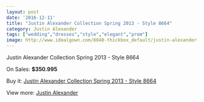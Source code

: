 ```yaml
---
layout: post
date: '2016-12-11'
title: "Justin Alexander Collection Spring 2013 - Style 8664"
category: Justin Alexander
tags: ["wedding","dresses","style","elegant","prom"]
image: http://www.idealgown.com/8040-thickbox_default/justin-alexander-collection-spring-2013-style-8664.jpg
---
```

Justin Alexander Collection Spring 2013 - Style 8664

On Sales: **$350.995**
<a href="https://www.idealgown.com/en/justin-alexander/3375-justin-alexander-collection-spring-2013-style-8664.html"><amp-img layout="responsive" width="600" height="600" src="//www.idealgown.com/8040-thickbox_default/justin-alexander-collection-spring-2013-style-8664.jpg" alt="Justin Alexander Collection Spring 2013 - Style 8664 0" /></a>
<a href="https://www.idealgown.com/en/justin-alexander/3375-justin-alexander-collection-spring-2013-style-8664.html"><amp-img layout="responsive" width="600" height="600" src="//www.idealgown.com/8042-thickbox_default/justin-alexander-collection-spring-2013-style-8664.jpg" alt="Justin Alexander Collection Spring 2013 - Style 8664 1" /></a>
<a href="https://www.idealgown.com/en/justin-alexander/3375-justin-alexander-collection-spring-2013-style-8664.html"><amp-img layout="responsive" width="600" height="600" src="//www.idealgown.com/8041-thickbox_default/justin-alexander-collection-spring-2013-style-8664.jpg" alt="Justin Alexander Collection Spring 2013 - Style 8664 2" /></a>

Buy it: [Justin Alexander Collection Spring 2013 - Style 8664](https://www.idealgown.com/en/justin-alexander/3375-justin-alexander-collection-spring-2013-style-8664.html "Justin Alexander Collection Spring 2013 - Style 8664")

View more: [Justin Alexander](https://www.idealgown.com/en/43-justin-alexander "Justin Alexander")